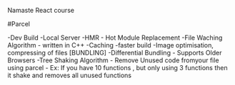 Namaste React course

#Parcel 

-Dev Build 
-Local Server
-HMR - Hot Module Replacement
-File Waching Algorithm - written in C++
-Caching -faster build
-Image optimisation, compressing of files [BUNDLING]
-Differential Bundling - Supports Older Browsers
-Tree Shaking Algorithm - Remove Unused code fromyour file using parcel - Ex: If you have 10 functions , but only using 3 functions then it shake and removes all unused functions
